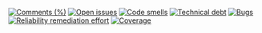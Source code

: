 
[![Comments (%)](https://sonarcloud.io/api/badges/measure?key=Mitschi_restservice-example&metric=comment_lines_density)](https://sonarcloud.io/component_measures?id=Mitschi_restservice-example&metric=comment_lines_density)
[![Open issues](https://sonarcloud.io/api/badges/measure?key=Mitschi_restservice-example&metric=open_issues)](https://sonarcloud.io/component_measures?id=Mitschi_restservice-example&metric=open_issues)
[![Code smells](https://sonarcloud.io/api/badges/measure?key=Mitschi_restservice-example&metric=code_smells)](https://sonarcloud.io/component_measures?id=Mitschi_restservice-example&metric=code_smells)
[![Technical debt](https://sonarcloud.io/api/badges/measure?key=Mitschi_restservice-example&metric=sqale_index)](https://sonarcloud.io/component_measures?id=Mitschi_restservice-example&metric=sqale_index)
[![Bugs](https://sonarcloud.io/api/badges/measure?key=Mitschi_restservice-example&metric=bugs)](https://sonarcloud.io/component_measures?id=Mitschi_restservice-example&metric=bugs)
[![Reliability remediation effort](https://sonarcloud.io/api/badges/measure?key=Mitschi_restservice-example&metric=reliability_remediation_effort)](https://sonarcloud.io/component_measures?id=Mitschi_restservice-example&metric=reliability_remediation_effort)
[![Coverage](https://sonarcloud.io/api/badges/measure?key=Mitschi_restservice-example&metric=coverage)](https://sonarcloud.io/component_measures?id=Mitschi_restservice-example&metric=coverage)